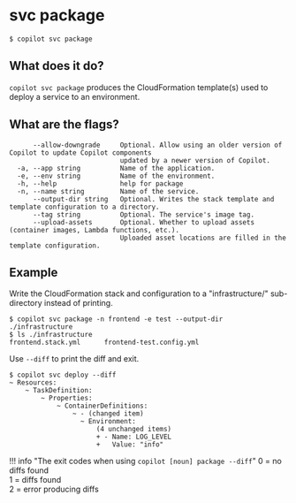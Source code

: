 # svc package
```console
$ copilot svc package
```

## What does it do?

`copilot svc package` produces the CloudFormation template(s) used to deploy a service to an environment.

## What are the flags?

```
      --allow-downgrade     Optional. Allow using an older version of Copilot to update Copilot components
                            updated by a newer version of Copilot.
  -a, --app string          Name of the application.
  -e, --env string          Name of the environment.
  -h, --help                help for package
  -n, --name string         Name of the service.
      --output-dir string   Optional. Writes the stack template and template configuration to a directory.
      --tag string          Optional. The service's image tag.
      --upload-assets       Optional. Whether to upload assets (container images, Lambda functions, etc.).
                            Uploaded asset locations are filled in the template configuration.
```

## Example

Write the CloudFormation stack and configuration to a "infrastructure/" sub-directory instead of printing.

```console
$ copilot svc package -n frontend -e test --output-dir ./infrastructure
$ ls ./infrastructure
frontend.stack.yml      frontend-test.config.yml
```


Use `--diff` to print the diff and exit.
```console
$ copilot svc deploy --diff
~ Resources:
    ~ TaskDefinition:
        ~ Properties:
            ~ ContainerDefinitions:
                ~ - (changed item)
                  ~ Environment:
                      (4 unchanged items)
                      + - Name: LOG_LEVEL
                      +   Value: "info"
```

!!! info "The exit codes when using `copilot [noun] package --diff`"
    0 = no diffs found  
    1 = diffs found  
    2 = error producing diffs
